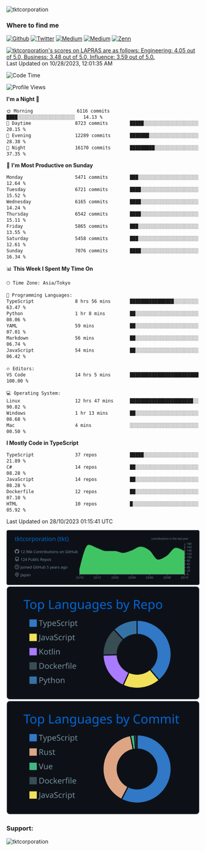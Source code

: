 <p align="left"> <img src="https://komarev.com/ghpvc/?username=tktcorporation&label=Profile%20views&color=0e75b6&style=flat" alt="tktcorporation" /> </p>

<h3>Where to find me</h3>
<p>
<a href="https://github.com/tktcorporation" target="_blank"><img alt="Github" src="https://img.shields.io/badge/GitHub-%2312100E.svg?&style=for-the-badge&logo=Github&logoColor=white" /></a>
<a href="https://twitter.com/tktcorporation" target="_blank"><img alt="Twitter" src="https://img.shields.io/badge/twitter-%231DA1F2.svg?&style=for-the-badge&logo=twitter&logoColor=white" /></a>
<a href="https://www.linkedin.com/in/tktcorporation" target="_blank"><img alt="Medium" src="https://img.shields.io/badge/linkdin-0a66c2.svg?&style=for-the-badge&logo=linkedin&logoColor=white" /></a>
<a href="https://qiita.com/tktcorporation" target="_blank"><img alt="Medium" src="https://img.shields.io/badge/qiita-55C500.svg?&style=for-the-badge&logo=qiita&logoColor=white" /></a>
<a href="https://zenn.dev/tktcorporation" target="_blank"><img alt="Zenn" src="https://img.shields.io/badge/Zenn-3EA8FF.svg?&style=for-the-badge&logo=Zenn&logoColor=white" /></a>
</p>

<!--START_SECTION:lapras-card-->
<p ><a href="https://lapras.com/public/tktcorporation" target="_blank" rel="noopener noreferrer"><img alt="tktcorporation's scores on LAPRAS are as follows: Engineering: 4.05 out of 5.0, Business: 3.48 out of 5.0, Influence: 3.59 out of 5.0." src="https://lapras-card-generator.vercel.app/api/svg?e=4.05&b=3.48&i=3.59&b1=%23232323&b2=%236d6d6d&i1=%23212121&i2=%23818181&l=en" width="300" ></a>  
Last Updated on 10/28/2023, 12:01:35 AM</p>
<!--END_SECTION:lapras-card-->
  
<!--START_SECTION:waka-->
![Code Time](http://img.shields.io/badge/Code%20Time-1%2C199%20hrs%2025%20mins-blue)

![Profile Views](http://img.shields.io/badge/Profile%20Views-17-blue)

**I'm a Night 🦉** 

```text
🌞 Morning                6116 commits        ████░░░░░░░░░░░░░░░░░░░░░   14.13 % 
🌆 Daytime                8723 commits        █████░░░░░░░░░░░░░░░░░░░░   20.15 % 
🌃 Evening                12289 commits       ███████░░░░░░░░░░░░░░░░░░   28.38 % 
🌙 Night                  16170 commits       █████████░░░░░░░░░░░░░░░░   37.35 % 
```
📅 **I'm Most Productive on Sunday** 

```text
Monday                   5471 commits        ███░░░░░░░░░░░░░░░░░░░░░░   12.64 % 
Tuesday                  6721 commits        ████░░░░░░░░░░░░░░░░░░░░░   15.52 % 
Wednesday                6165 commits        ████░░░░░░░░░░░░░░░░░░░░░   14.24 % 
Thursday                 6542 commits        ████░░░░░░░░░░░░░░░░░░░░░   15.11 % 
Friday                   5865 commits        ███░░░░░░░░░░░░░░░░░░░░░░   13.55 % 
Saturday                 5458 commits        ███░░░░░░░░░░░░░░░░░░░░░░   12.61 % 
Sunday                   7076 commits        ████░░░░░░░░░░░░░░░░░░░░░   16.34 % 
```


📊 **This Week I Spent My Time On** 

```text
🕑︎ Time Zone: Asia/Tokyo

💬 Programming Languages: 
TypeScript               8 hrs 56 mins       ████████████████░░░░░░░░░   63.47 % 
Python                   1 hr 8 mins         ██░░░░░░░░░░░░░░░░░░░░░░░   08.06 % 
YAML                     59 mins             ██░░░░░░░░░░░░░░░░░░░░░░░   07.01 % 
Markdown                 56 mins             ██░░░░░░░░░░░░░░░░░░░░░░░   06.74 % 
JavaScript               54 mins             ██░░░░░░░░░░░░░░░░░░░░░░░   06.42 % 

🔥 Editors: 
VS Code                  14 hrs 5 mins       █████████████████████████   100.00 % 

💻 Operating System: 
Linux                    12 hrs 47 mins      ███████████████████████░░   90.82 % 
Windows                  1 hr 13 mins        ██░░░░░░░░░░░░░░░░░░░░░░░   08.68 % 
Mac                      4 mins              ░░░░░░░░░░░░░░░░░░░░░░░░░   00.50 % 
```

**I Mostly Code in TypeScript** 

```text
TypeScript               37 repos            █████░░░░░░░░░░░░░░░░░░░░   21.89 % 
C#                       14 repos            ██░░░░░░░░░░░░░░░░░░░░░░░   08.28 % 
JavaScript               14 repos            ██░░░░░░░░░░░░░░░░░░░░░░░   08.28 % 
Dockerfile               12 repos            ██░░░░░░░░░░░░░░░░░░░░░░░   07.10 % 
HTML                     10 repos            █░░░░░░░░░░░░░░░░░░░░░░░░   05.92 % 
```




 Last Updated on 28/10/2023 01:15:41 UTC
<!--END_SECTION:waka-->

[![](https://raw.githubusercontent.com/tktcorporation/tktcorporation/master/profile-summary-card-output/github_dark/0-profile-details.svg)](https://github.com/vn7n24fzkq/github-profile-summary-cards)
[![](https://raw.githubusercontent.com/tktcorporation/tktcorporation/master/profile-summary-card-output/github_dark/1-repos-per-language.svg)](https://github.com/vn7n24fzkq/github-profile-summary-cards) [![](https://raw.githubusercontent.com/tktcorporation/tktcorporation/master/profile-summary-card-output/github_dark/2-most-commit-language.svg)](https://github.com/vn7n24fzkq/github-profile-summary-cards)

<h3 align="left">Support:</h3>
<p><a href="https://www.buymeacoffee.com/tktcorporation"> <img align="left" src="https://cdn.buymeacoffee.com/buttons/v2/default-yellow.png" height="50" width="210" alt="tktcorporation" /></a></p><br><br>
